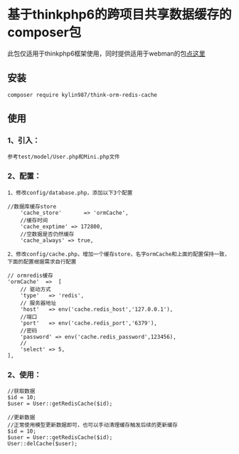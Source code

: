 # 基于thinkphp6的跨项目共享数据缓存的composer包
此包仅适用于thinkphp6框架使用，同时提供适用于webman的包[点这里](https://github.com/kylin987/webman-thinkorm-redis-cache)

## 安装
```
composer require kylin987/think-orm-redis-cache
```

## 使用
### 1、引入：
```
参考test/model/User.php和Mini.php文件
```
### 2、配置：
```
1、修改config/database.php，添加以下3个配置

//数据库缓存store
    'cache_store'       => 'ormCache',
    //缓存时间
    'cache_exptime' => 172800,
    //空数据是否仍然缓存
    'cache_always' => true,

2、修改config/cache.php，增加一个缓存store，名字ormCache和上面的配置保持一致，下面的配置根据需求自行配置

// ormredis缓存
'ormCache'  =>  [
    // 驱动方式
    'type'   => 'redis',
    // 服务器地址
    'host'   => env('cache.redis_host','127.0.0.1'),
    //端口
    'port'   => env('cache.redis_port','6379'),
    //密码
    'password' => env('cache.redis_password',123456),
    //
    'select' => 5,
],
```
### 2、使用：
```
//获取数据
$id = 10;
$user = User::getRedisCache($id);

//更新数据
//正常使用模型更新数据即可，也可以手动清理缓存触发后续的更新缓存
$id = 10;
$user = User::getRedisCache($id);
User::delCache($user);
```